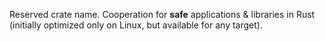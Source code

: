 Reserved crate name. Cooperation for **safe** applications & libraries in Rust (initially optimized
only on Linux, but available for any target).
